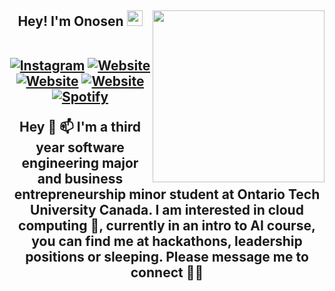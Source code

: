 <h2 align="center"> Hey! I'm Onosen <img src="https://media.giphy.com/media/hvRJCLFzcasrR4ia7z/giphy.gif" width="25px"></h>
<img align='right' src="https://media.giphy.com/media/ieyl9zmCjO4b4t6qoY/giphy.gif" width="275">
  <p align="center">
<br>
<a href="https://www.linkedin.com/in/onosenaziegbe/"><img src="https://img.shields.io/badge/-onosen-df48ff?style=for-the-badge&amp;logo=linkedln&amp;logoColor=white&amp;link=https://www.linkedin.com/in/onosenaziegbe/" alt="Instagram"></a>
<a href="https://devpost.com/software/mutetube"><img src="https://img.shields.io/badge/-project-ff66ce?style=for-the-badge&amp;logo=devpost&amp;logoColor=white&amp;link=https://rishi.cx/" alt="Website"></a>
<a href="https://devpost.com/software/savepocket"><img src="https://img.shields.io/badge/-project-ff66ce?style=for-the-badge&amp;logo=devpost&amp;logoColor=white&amp;link=https://rishi.cx/" alt="Website"></a>
<a href="https://machacks-2.devpost.com/"><img src="https://img.shields.io/badge/-Judging-ff66ce?style=for-the-badge&amp;logo=devpost&amp;logoColor=white&amp;link=https://rishi.cx/" alt="Website"></a>
<a href="https://open.spotify.com/user/5v7vdgilr8kr8x29lm14ibfml"><img src="https://img.shields.io/badge/-osato-31099c?style=for-the-badge&amp;logo=mail&amp;logoColor=white&amp;link=https://open.spotify.com/user/rishiosaur?si=-yOz-AfDR1msGjoKn65u6g" alt="Spotify"></a></p>
Hey 👋  📫
I'm a third year software engineering major and business entrepreneurship minor student at Ontario Tech University Canada. I am interested in cloud computing 👀, currently in an intro to AI course, you can find me at hackathons, leadership positions or sleeping. Please message me to connect 🌱💞️ 



<!---
OnosenAziegbe/OnosenAziegbe is a ✨ special ✨ repository because its `README.md` (this file) appears on your GitHub profile.
You can click the Preview link to take a look at your changes.
--->
